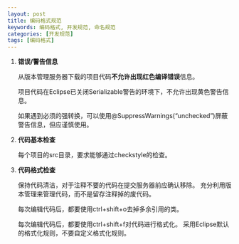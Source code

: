 ```yaml
---
layout: post
title: 编码格式规范
keywords: 编码格式, 开发规范, 命名规范
categories: [开发规范]
tags: [编码格式]
---
```

1.	**错误/警告信息**

	从版本管理服务器下载的项目代码**不允许出现红色编译错误**信息。
	
	项目代码在Eclipse已关闭Serializable警告的环境下，不允许出现黄色警告信息。
	
	如果遇到必须的强转换，可以使用@SuppressWarnings(“unchecked”)屏蔽警告信息，但应谨慎使用。

2.	**代码基本检查**

	每个项目的src目录，要求能够通过checkstyle的检查。
	<!-- more -->
	
3.	**代码格式检查**

	保持代码清洁，对于注释不要的代码在提交服务器前应确认移除。
	充分利用版本管理来管理代码，而不是留存注释掉的废代码。
	
	每次编辑代码后，都要使用ctrl+shift+o去掉多余引用的类。
	
	每次编辑代码后，都要使用ctrl+shift+f对代码进行格式化。
	采用Eclipse默认的格式化规则，不要自定义格式化规则。
